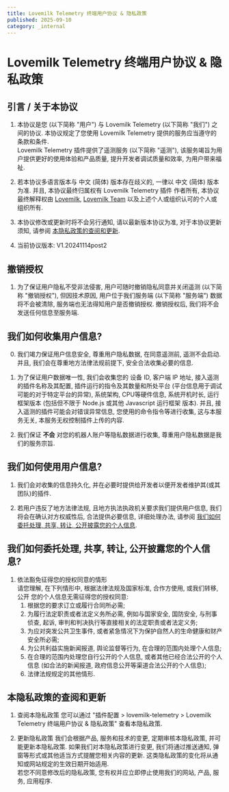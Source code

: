 ```yaml
---
title: Lovemilk Telemetry 终端用户协议 & 隐私政策
published: 2025-09-10
category: _internal
---
```


# Lovemilk Telemetry 终端用户协议 & 隐私政策

## 引言 / 关于本协议
1. 本协议是您 (以下简称 "用户") 与 Lovemilk Telemetry (以下简称 "我们") 之间的协议. 本协议规定了您使用 Lovemilk Telemetry 提供的服务应当遵守的条款和条件. <br>
Lovemilk Telemetry 插件提供了遥测服务 (以下简称 "遥测"), 该服务竭旨为用户提供更好的使用体验和产品质量, 提升开发者调试质量和效率, 为用户带来福祉.

2. 若本协议多语言版本与 中文 (简体) 版本存在歧义的, 一律以 中文 (简体) 版本为准. 并且, 本协议最终归属权有 Lovemilk Telemetry 插件 作者所有, 本协议最终解释权由 [Lovemilk](https://github.com/lovemilk2333), [Lovemilk Team](https://github.com/Lovemilk-Team) 以及上述个人或组织认可的个人或组织所有.

3. 本协议修改或更新时将不会另行通知, 请以最新版本协议为准, 对于本协议更新须知, 请参阅 [本隐私政策的查阅和更新](#本隐私政策的查阅和更新). <br>

4. 当前协议版本: V1.20241114post2

## 撤销授权
1. 为了保证用户隐私不受非法侵害, 用户可随时撤销隐私同意并关闭遥测 (以下简称 "撤销授权"), 但因技术原因, 用户位于我们服务端 (以下简称 "服务端") 数据将不会被清除, 服务端也无法得知用户是否撤销授权. 撤销授权后, 我们将不会发送任何信息至服务端.

## 我们如何收集用户信息?
0. 我们竭力保证用户信息安全, 尊重用户隐私数据, 在同意遥测前, 遥测不会启动. 并且, 我们会在尊重地方法律法规前提下, 安全合法收集必要的信息.

1. 为了保证用户数据唯一性, 我们会收集您的 设备 ID, 客户端 IP 地址, 接入遥测的插件名称及其配置, 插件运行的指令及其数量和所处平台 (平台信息用于调试可能的对于特定平台的异常), 系统架构, CPU等硬件信息, 系统开机时长, 运行框架版本 (包括但不限于 Node.js 或其他 Javascript 运行框架 版本). 并且, 接入遥测的插件可能会对错误异常信息, 您使用的命令指令等进行收集, 这与本服务无关, 本服务无权控制插件上传的内容.

2. 我们保证 **不会** 对您的机器人账户等隐私数据进行收集, 尊重用户隐私数据是我们的服务宗旨.

## 我们如何使用用户信息?
1. 我们会对收集的信息持久化, 并在必要时提供给开发者以便开发者维护其(或其团队)的插件.

2. 若用户违反了地方法律法规, 且地方执法执政机关要求我们提供用户信息, 我们将会在确认对方权威性后, 合法提供必要信息, 详细处理办法, 请参阅 [我们如何委托处理, 共享, 转让, 公开披露您的个人信息](#我们如何委托处理-共享-转让-公开披露您的个人信息).

## 我们如何委托处理, 共享, 转让, 公开披露您的个人信息?
1. 依法豁免征得您的授权同意的情形 <br>
请您理解, 在下列情形中, 根据法律法规及国家标准, 合作方使用, 或我们转移, 公开 您的个人信息无需征得您的授权同意:
    1. 根据您的要求订立或履行合同所必需;
    2. 为履行法定职责或者法定义务所必需, 例如与国家安全, 国防安全, 与刑事侦查, 起诉, 审判和判决执行等直接相关的法定职责或者法定义务;
    3. 为应对突发公共卫生事件, 或者紧急情况下为保护自然人的生命健康和财产安全所必需;
    4. 为公共利益实施新闻报道, 舆论监督等行为, 在合理的范围内处理个人信息;
    5. 在合理的范围内处理您自行公开的个人信息, 或者其他已经合法公开的个人信息 (如合法的新闻报道, 政府信息公开等渠道合法公开的个人信息);
    6. 法律法规规定的其他情形.

## 本隐私政策的查阅和更新
1. 查阅本隐私政策
您可以通过 "插件配置 > lovemilk-telemetry > Lovemilk Telemetry 终端用户协议 & 隐私政策" 查看本隐私政策.

2. 更新隐私政策
我们会根据产品, 服务和技术的变更, 定期审核本隐私政策, 并可能更新本隐私政策. 如果我们对本隐私政策进行变更, 我们将通过推送通知, 弹窗等形式或其他适当方式提醒您相关内容的更新. 这类隐私政策的变化将从通知或网站规定的生效日期开始适用. <br>
若您不同意修改后的隐私政策, 您有权并应立即停止使用我们的网站, 产品, 服务, 应用程序.
